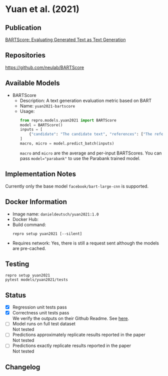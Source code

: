 # Yuan et al. (2021)

## Publication
[BARTScore: Evaluating Generated Text as Text Generation](https://arxiv.org/abs/2106.11520)

## Repositories
https://github.com/neulab/BARTScore

## Available Models
- BARTScore
  - Description: A text generation evaluation metric based on BART
  - Name: `yuan2021-bartscore`
  - Usage:
    ```python
    from repro.models.yuan2021 import BARTScore
    model = BARTScore()
    inputs = [
        {"candidate": "The candidate text", "references": ["The references"]}
    ]
    macro, micro = model.predict_batch(inputs)
    ```
    `macro` and `micro` are the average and per-input BARTScores.
    You can pass `model="parabank"` to use the Parabank trained model.
    
## Implementation Notes
Currently only the base model `facebook/bart-large-cnn` is supported.
    
## Docker Information
- Image name: `danieldeutsch/yuan2021:1.0`
- Docker Hub:
- Build command:
  ```shell script
  repro setup yuan2021 [--silent]
  ```
- Requires network: Yes, there is still a request sent although the models are pre-cached.
  
## Testing
```shell script
repro setup yuan2021
pytest models/yuan2021/tests
```

## Status
- [x] Regression unit tests pass   
- [x] Correctness unit tests pass  
We verify the outputs on their Github Readme.
See [here]().
- [ ] Model runs on full test dataset  
Not tested
- [ ] Predictions approximately replicate results reported in the paper  
Not tested
- [ ] Predictions exactly replicate results reported in the paper  
Not tested

## Changelog